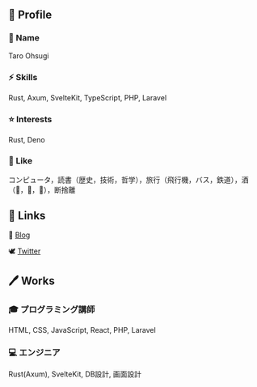 ## 👾 Profile

### 📝 Name

Taro Ohsugi

### ⚡ Skills

Rust, Axum, SvelteKit, TypeScript, PHP, Laravel

### ⭐ Interests

Rust, Deno

### 🥃 Like

コンピュータ，読書（歴史，技術，哲学），旅行（飛行機，バス，鉄道），酒（🥃，🍷，🍺），断捨離

## 🔗 Links

📝 [Blog](https://zenn.dev/taroosg/)

🕊 [Twitter](https://twitter.com/taroosg)

## 🖊 Works

### 🎓 プログラミング講師

HTML, CSS, JavaScript, React, PHP, Laravel

### 💻 エンジニア

Rust(Axum), SvelteKit, DB設計, 画面設計




